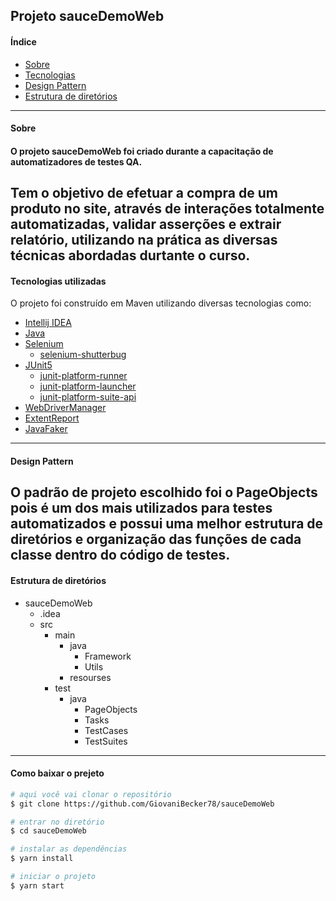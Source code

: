 ## Projeto sauceDemoWeb

#### Índice
- [Sobre](#-sobre)
- [Tecnologias](#-tecnologias-utilizadas)
- [Design Pattern](#-design-pattern)
- [Estrutura de diretórios](#-estrutura-de-diretórios)
---
#### Sobre
#### O projeto sauceDemoWeb foi criado durante a capacitação de automatizadores de testes QA.
Tem o objetivo de efetuar a compra de um produto no site,
através de interações totalmente automatizadas, validar asserções
e extrair relatório, utilizando na prática as diversas
técnicas abordadas durtante o curso.
---
#### Tecnologias utilizadas
O projeto foi construído em Maven utilizando diversas tecnologias como:</p>
- [Intellij IDEA](https://www.jetbrains.com/idea/download/)
- [Java](https://www.java.com/pt-BR/)
- [Selenium](http://www.seleniumframework.com/)
  - [selenium-shutterbug](https://mvnrepository.com/search?q=selenium-shutterbug)
- [JUnit5](https://junit.org/junit5/)
  - [junit-platform-runner](https://mvnrepository.com/search?q=junit-platform-runner)
  - [junit-platform-launcher](https://mvnrepository.com/search?q=junit-platform-launcher)
  - [junit-platform-suite-api](https://mvnrepository.com/search?q=junit-platform-suite-api)   
- [WebDriverManager](https://mvnrepository.com/search?q=webdrivermanager)
- [ExtentReport](https://mvnrepository.com/search?q=extentreports)
- [JavaFaker](https://mvnrepository.com/artifact/com.github.javafaker)
---
#### Design Pattern
O padrão de projeto escolhido foi o PageObjects
pois é um dos mais utilizados para testes automatizados e
possui uma melhor estrutura de diretórios e organização
das funções de cada classe dentro do código de testes.
---
#### Estrutura de diretórios
- sauceDemoWeb
  - .idea
  - src
    - main
      - java
        - Framework
        - Utils
      - resourses
    - test
      - java
        - PageObjects
        - Tasks
        - TestCases
        - TestSuites
---
#### Como baixar o prejeto
````bash
# aqui você vai clonar o repositório
$ git clone https://github.com/GiovaniBecker78/sauceDemoWeb

# entrar no diretório
$ cd sauceDemoWeb

# instalar as dependências
$ yarn install

# iniciar o projeto
$ yarn start
`````

